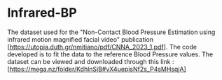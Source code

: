 # Infrared-BP

The dataset used for the "Non-Contact Blood Pressure Estimation using infrared motion magnified facial video" publication [https://utopia.duth.gr/nmitiano/pdf/CNNA_2023_1.pdf]. The code developed is to fit the data to the reference Blood Pressure values. The dataset can be viewed and downloaded through this link : [https://mega.nz/folder/KdhlnSjB#vX4uepisNf2s_P4sMHsqjA]
